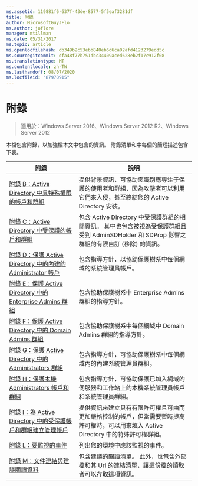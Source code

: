 ```yaml
---
ms.assetid: 119881f6-637f-43de-8577-5f5eaf3281df
title: 附錄
author: MicrosoftGuyJFlo
ms.author: joflore
manager: mtillman
ms.date: 05/31/2017
ms.topic: article
ms.openlocfilehash: db349b2c53ebb840eb6d6ca02afd4123279edd5c
ms.sourcegitcommit: dfa48f77b751dbc34409aced628eb2f17c912f08
ms.translationtype: MT
ms.contentlocale: zh-TW
ms.lasthandoff: 08/07/2020
ms.locfileid: "87970915"
---
```

# <a name="appendices"></a>附錄

>適用於：Windows Server 2016、Windows Server 2012 R2、Windows Server 2012

本檔包含附錄，以加強檔本文中包含的資訊。 附錄清單和中每個的簡短描述包含下表。


|**附錄**|**說明**|
| --- | --- |
|[附錄 B：Active Directory 中具特殊權限的帳戶和群組](../../../ad-ds/plan/security-best-practices/Appendix-B--Privileged-Accounts-and-Groups-in-Active-Directory.md)|提供背景資訊，可協助您識別應專注于保護的使用者和群組，因為攻擊者可以利用它們來入侵，甚至終結您的 Active Directory 安裝。|
|[附錄 C：Active Directory 中受保護的帳戶和群組](../../../ad-ds/plan/security-best-practices/Appendix-C--Protected-Accounts-and-Groups-in-Active-Directory.md)|包含 Active Directory 中受保護群組的相關資訊。 其中也包含被視為受保護群組且受到 AdminSDHolder 和 SDProp 影響之群組的有限自訂 (移除) 的資訊。|
|[附錄 D：保護 Active Directory 中的內建的 Administrator 帳戶](../../../ad-ds/plan/security-best-practices/Appendix-D--Securing-Built-In-Administrator-Accounts-in-Active-Directory.md)|包含指導方針，以協助保護樹系中每個網域的系統管理員帳戶。|
|[附錄 E：保護 Active Directory 中的 Enterprise Admins 群組](../../../ad-ds/plan/security-best-practices/Appendix-E--Securing-Enterprise-Admins-Groups-in-Active-Directory.md)|包含協助保護樹系中 Enterprise Admins 群組的指導方針。|
|[附錄 F：保護 Active Directory 中的 Domain Admins 群組](../../../ad-ds/plan/security-best-practices/Appendix-F--Securing-Domain-Admins-Groups-in-Active-Directory.md)|包含協助保護樹系中每個網域中 Domain Admins 群組的指導方針。|
|[附錄 G：保護 Active Directory 中的 Administrators 群組](../../../ad-ds/plan/security-best-practices/Appendix-G--Securing-Administrators-Groups-in-Active-Directory.md)|包含指導方針，可協助保護樹系中每個網域內的內建系統管理員群組。|
|[附錄 H：保護本機 Administrators 帳戶和群組](../../../ad-ds/plan/security-best-practices/Appendix-H--Securing-Local-Administrator-Accounts-and-Groups.md)|包含指導方針，可協助保護已加入網域的伺服器和工作站上的本機系統管理員帳戶和系統管理員群組。|
|[附錄 I：為 Active Directory 中的受保護帳戶和群組建立管理帳戶](../../../ad-ds/manage/component-updates/Appendix-I--Creating-Management-Accounts-for-Protected-Accounts-and-Groups-in-Active-Directory.md)|提供資訊來建立具有有限許可權且可由而更加嚴格控制的帳戶，但當需要暫時提高許可權時，可以用來填入 Active Directory 中的特殊許可權群組。|
|[附錄 L：要監視的事件](../../../ad-ds/plan/Appendix-L--Events-to-Monitor.md)|列出您的環境中應該監視的事件。|
|[附錄 M：文件連結與建議閱讀資料](../../../ad-ds/manage/Appendix-M--Document-Links-and-Recommended-Reading.md)|包含建議的閱讀清單。 此外，也包含外部檔和其 Url 的連結清單，讓這份檔的讀取者可以存取這項資訊。|



